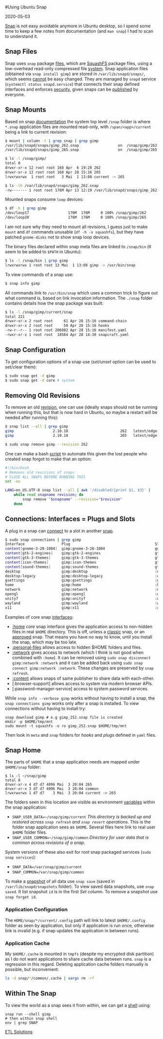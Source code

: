 #Using Ubuntu Snap

2020-05-03

<!--- tags: linux -->

<a href="https://en.wikipedia.org/wiki/Snap_(package_manager)">Snap</a> is not easy avoidable anymore in Ubuntu desktop, so I spend some time to keep a few notes from documentation (and `man snap`) I had to scan to understand it.

<div id='toc'></div>

## Snap Files

Snap uses `snap` package [files](https://snapcraft.io/docs/snap-format), which are [SquashFS](https://en.wikipedia.org/wiki/SquashFS) package files, using a low-overhead read-only compressed file [system](https://tldp.org/HOWTO/SquashFS-HOWTO/index.html). Snap application files (obtained via `snap install gimp`) are stored in `/var/lib/snapd/snaps/`, which seems [cannot](https://askubuntu.com/questions/1029562/move-snap-packages-to-another-location-directory) be easy changed. They are managed by `snapd` service (`systemctl status snapd.service`) that connects their snap defined interfaces and enforces [security](https://snapcraft.io/docs/snap-confinement), given snaps can be [published](https://snapcraft.io/docs/permission-requests) by everyone.

## Snap Mounts

Based on snap [documentation](https://snapcraft.io/docs/system-snap-directory) the system top level `/snap` folder is where `*.snap` application files are mounted read-only, with `/span/<app>/current` being a link to current revision:

```bash
$ mount | column -t | grep snap | grep gimp
/var/lib/snapd/snaps/gimp_262.snap                  on  /snap/gimp/262                   type  squashfs         (ro,nodev,relatime,x-gdu.hide)
/var/lib/snapd/snaps/gimp_265.snap                  on  /snap/gimp/265                   type  squashfs         (ro,nodev,relatime,x-gdu.hide)

$ ls -l /snap/gimp/
total 0
drwxr-xr-x 12 root root 168 Apr  6 19:28 262
drwxr-xr-x 12 root root 168 Apr 28 15:16 265
lrwxrwxrwx  1 root root   3 Mai  1 13:08 current -> 265

$ ls -lh /var/lib/snapd/snaps/gimp_262.snap
-rw------- 1 root root 176M Apr 13 12:19 /var/lib/snapd/snaps/gimp_262.snap
```

Mounted snaps consume `loop` devices:

```bash
$ df -h | grep gimp
/dev/loop17                  176M  176M     0 100% /snap/gimp/262
/dev/loop20                  176M  176M     0 100% /snap/gimp/265
```

I am not sure why they need to mount all revisions, I guess just to make `mount` and `df` commands unusable (`df -h -x squashfs`), but they have patched `gnome-disks` not to show snap loop devices. 

The binary files declared within snap meta files are linked to `/snap/bin` (it seem to be added to `$PATH` in Ubuntu):

```bash
$ ls -l /snap/bin | grep gimp
lrwxrwxrwx 1 root root 13 Mai  1 13:08 gimp -> /usr/bin/snap
```

To view commands of a snap use:

```bash
$ snap info gimp
```

All commands link to `/usr/bin/snap` which uses a common trick to figure out what command is, based on link invocation information. The `./snap` folder contains details how the snap package was built:

```bash
$ ls -l /snap/gimp/current/snap
total 221
drwxr-xr-x 2 root root     61 Apr 28 15:16 command-chain
drwxr-xr-x 2 root root     50 Apr 28 15:16 hooks
-rw-r--r-- 1 root root 206882 Apr 28 15:16 manifest.yaml
-rwxr-xr-x 1 root root  18564 Apr 28 14:30 snapcraft.yaml
```

## Snap Configuration

To get configuration options of a snap use (*set/unset* option can be used to set/clear them):

```bash
$ sudo snap get -d gimp
$ sudo snap get -d core # system
```

## Removing Old Revisions

To remove an old [revision](https://snapcraft.io/docs/keeping-snaps-up-to-date#heading--controlling-updates), one can use (ideally snaps should not be running when running this, but that is now hard in Ubuntu, so maybe a restart will be needed after running this):

```bash
$ snap list --all | grep gimp
gimp                  2.10.18                        262   latest/edge      snapcrafters  disabled
gimp                  2.10.18                        265   latest/edge      snapcrafters  -

$ sudo snap remove gimp --revision 262
```

One can make a bash [script](https://www.linuxuprising.com/2019/04/how-to-remove-old-snap-versions-to-free.html) to automate this given the lost people who created snap forgot to make that an option:

```bash
#!/bin/bash
# Removes old revisions of snaps
# CLOSE ALL SNAPS BEFORE RUNNING THIS
set -eu

LANG=en_US.UTF-8 snap list --all | awk '/disabled/{print $1, $3}' |
    while read snapname revision; do
        snap remove "$snapname" --revision="$revision"
    done
```

## Connections: Interfaces = Plugs and Slots

A plug in a snap can [connect](https://snapcraft.io/docs/interface-managements) to a slot in another [snap](https://snapcraft.io/docs/snapcraft-interfaces).

```bash
$ sudo snap connections | grep gimp
Interface                 Plug                                       Slot                              Note
content[gnome-3-28-1804]  gimp:gnome-3-28-1804                       gnome-3-28-1804:gnome-3-28-1804   -
content[gtk-2-engines]    gimp:gtk-2-engines                         gtk2-common-themes:gtk-2-engines  -
content[gtk-3-themes]     gimp:gtk-3-themes                          gtk-common-themes:gtk-3-themes    -
content[icon-themes]      gimp:icon-themes                           gtk-common-themes:icon-themes     -
content[sound-themes]     gimp:sound-themes                          gtk-common-themes:sound-themes    -
desktop                   gimp:desktop                               :desktop                          -
desktop-legacy            gimp:desktop-legacy                        :desktop-legacy                   -
gsettings                 gimp:gsettings                             :gsettings                        -
home                      gimp:home                                  :home                             -
network                   gimp:network                               :network                          -
opengl                    gimp:opengl                                :opengl                           -
unity7                    gimp:unity7                                :unity7                           -
wayland                   gimp:wayland                               :wayland                          -
x11                       gimp:x11                                   :x11                              -

```

Examples of core snap [interfaces](https://snapcraft.io/docs/supported-interfaces):

* [:home](https://snapcraft.io/docs/home-interface) *core* snap interface gives the application access to non-hidden files in real `$HOME` directory. This is off, unless a [classic](https://snapcraft.io/docs/snap-confinement) snap, or an [approved](https://snapcraft.io/docs/permission-requests) snap. That means you have no way to know, until you install the snap, which may be too late.
* [:personal-files](https://snapcraft.io/docs/personal-files-interface) allows access to hidden $HOME folders and files.
* [:network](https://snapcraft.io/docs/network-interface) gives access to network (which I think is not good when combined with `:home`). It can be removed using `sudo snap disconnect gimp:network :network` and it can be added back using `sudo snap connect gimp:network :network`. These changes are preserved by `snap refresh`.
* [:content](https://snapcraft.io/docs/content-interface) allows snaps of same publisher to share data with each-other.
* [:browser-support] allows access to system via modern browser APIs.
* [:password-manager-service] access to system password services.

While `snap info --verbose gimp` works without having to install a snap, the `snap connections gimp` works only after a snap is installed. To view connections without having to install try:

```
snap download gimp # e.g gimp_252.snap file is created
mkdir -p $HOME/tmp/mnt
sudo mount -t squashfs -o ro gimp_252.snap $HOME/tmp/mnt
```

Then look in `meta` and `snap` folders for *hooks* and *plugs* defined in `yaml` files.

## Snap Home

The parts of `$HOME` that a snap application needs are mapped under `$HOME/snap` folder:

```
$ ls -l ~/snap/gimp
total 8
drwxr-xr-x 4 d7 d7 4096 Mai  3 20:04 265
drwxr-xr-x 3 d7 d7 4096 Mai  3 20:04 common
lrwxrwxrwx 1 d7 d7    3 Mai  3 20:04 current -> 265

```

The folders seen in this location are visible as environment [variables](https://snapcraft.io/docs/environment-variables) within the snap application:

* `SNAP_USER_DATA=~/snap/gimp/current` *This directory is backed up and restored across `snap refresh` and `snap revert` operations.* This is the folder snap application sees as `$HOME`. Several files here link to real user `$HOME` folder files.
* `SNAP_USER_COMMON=~/snap/gimp/common` *Directory for user data that is common across revisions of a snap.*

System versions of these also exit for root snap packaged services (`sudo snap services`):

* `SNAP_DATA=/var/snap/gimp/current`
* `SNAP_COMMON=/var/snap/gimp/common`

To make a [snapshot](https://snapcraft.io/docs/snapshots) of all data use `snap save` (saved in `/var/lib/snapd/snapshots` folder). To view saved data snapshots, use `snap saved`. It list snapshot `id` is in the first *Set* column. To remove a snapshot use `snap forget id`.

### Application Configuration

The `HOME/snap/*/current/.config` path will link to latest `$HOME/.config` folder as seen by application, but only if application is run once, otherwise link is invalid (e.g. if snap updates the application in between runs).

### Application Cache

My `$HOME/.cache` is mounted in `tmpfs` (despite my encrypted disk partition) as I do not want applications to share cache data between runs. `snap` is a regression in this regard. Deleting application cache folders manually is possible, but inconvenient:

```bash
ls -d snap/*/common/.cache | xargs rm -rf
```

## Within The Snap

To view the world as a snap sees it from within, we can get a [shell](https://snapcraft.io/tutorials/advanced-snap-usage#6-and-more) using:

```
snap run --shell gimp
# then within snap shell
env | grep SNAP
```

<ins class='nfooter'><a rel='next' id='fnext' href='#blog/2019/2019-11-13-ETL-Solutions.md'>ETL Solutions</a></ins>
